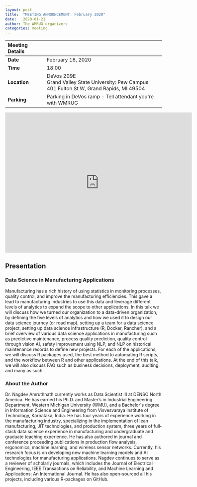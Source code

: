 ```yaml
---
layout: post
title:  "MEETING ANNOUNCEMENT: February 2020"
date:   2020-01-21
author: The WMRUG organizers
categories: meeting
---
```


| Meeting Details           ||
|:-----------|:--------------|
|**Date**    |February 18, 2020|
|**Time**    |18:00          |
|**Location**|DeVos 209E<br>Grand Valley State University: Pew Campus<br>401 Fulton St W, Grand Rapids, MI 49504|
|**Parking** |Parking in DeVos ramp - Tell attendant you're with WMRUG|

<iframe src="https://www.google.com/maps/embed?pb=!1m18!1m12!1m3!1d2919.6694818617298!2d-85.68195459790934!3d42.96416909777801!2m3!1f0!2f0!3f0!3m2!1i1024!2i768!4f13.1!3m3!1m2!1s0x0%3A0x0!2zNDLCsDU3JzUwLjMiTiA4NcKwNDAnNDcuOSJX!5e0!3m2!1sen!2sus!4v1521903747307" width="600" height="450" frameborder="0" style="border:0" allowfullscreen></iframe>

## Presentation

### Data Science in Manufacturing Applications

Manufacturing has a rich history of using statistics in monitoring processes, quality control, and improve the manufacturing efficiencies. This gave a lead to manufacturing industries to use this data and leverage different levels of analytics to expand the scope to other applications. In this talk we will discuss how we turned our organization to a data-driven organization, by defining the five levels of analytics and how we used it to design our data science journey (or road map), setting up a team for a data science project, setting up data science infrastructure (R, Docker, Rancher), and a brief overview of various data science applications in manufacturing such as predictive maintenance, process quality prediction, quality control through vision AI, safety improvement using NLP, and NLP on historical maintenance records to define new projects. For each of the applications, we will discuss R packages used, the best method to automating R scripts, and the workflow between R and other applications. At the end of this talk, we will also discuss FAQ such as business decisions, deployment, auditing, and many as such.

### About the Author

Dr. Nagdev Amruthnath currently works as Data Scientist III at DENSO North America. He has earned his Ph.D. and Master’s in Industrial Engineering Department, Western Michigan University (WMU), and a Bachelor's degree in Information Science and Engineering from Visvesvaraya Institute of Technology, Karnataka, India. He has four years of experience working in the manufacturing industry, specializing in the implementation of lean manufacturing, JIT technologies, and production system, three years of full-stack data science experience in manufacturing and undergraduate and graduate teaching experience. He has also authored in journal and conference proceeding publications in production flow analysis, ergonomics, machine learning, and wireless sensor networks. Currently, his research focus is on developing new machine learning models and AI technologies for manufacturing applications. Nagdev continues to serve as a reviewer of scholarly journals, which includes the Journal of Electrical Engineering, IEEE Transactions on Reliability, and Machine Learning and Applications: An International Journal. He has also open-sourced all his projects, including various R-packages on GitHub.
